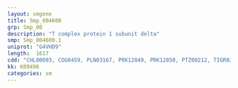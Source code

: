 ```yaml
---
layout: smgene
title: Smp_004600
grp: Smp_00
description: "T complex protein 1 subunit delta"
smp: Smp_004600.1
uniprot: "G4VHD9"
length:  1617
cdd: "CHL00093, COG0459, PLN03167, PRK12849, PRK12850, PTZ00212, TIGR02342, cd03338, cl02777, pfam00118"
kk: K09496
categories: sm
---
```

